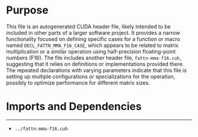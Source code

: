 # Purpose
This file is an autogenerated CUDA header file, likely intended to be included in other parts of a larger software project. It provides a narrow functionality focused on defining specific cases for a function or macro named `DECL_FATTN_MMA_F16_CASE`, which appears to be related to matrix multiplication or a similar operation using half-precision floating-point numbers (F16). The file includes another header file, `fattn-mma-f16.cuh`, suggesting that it relies on definitions or implementations provided there. The repeated declarations with varying parameters indicate that this file is setting up multiple configurations or specializations for the operation, possibly to optimize performance for different matrix sizes.
# Imports and Dependencies

---
- `../fattn-mma-f16.cuh`


